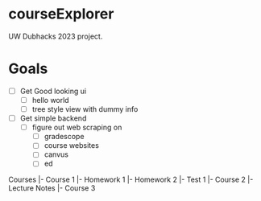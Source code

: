 # courseExplorer
UW Dubhacks 2023 project.


# Goals
 - [ ] Get Good looking ui
    - [ ] hello world
    - [ ] tree style view with dummy info
 - [ ] Get simple backend
   - [ ] figure out web scraping on
       - [ ] gradescope
       - [ ] course websites
       - [ ] canvus
       - [ ] ed

Courses
|- Course 1
    |- Homework 1
    |- Homework 2
    |- Test 1
|- Course 2
    |- Lecture Notes
|- Course 3
